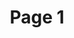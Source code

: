 ---
title: "Page 1"
description: "This is page 1"
layout: home.njk
eleventyNavigation:
  key: Page 1
  order: 1
---